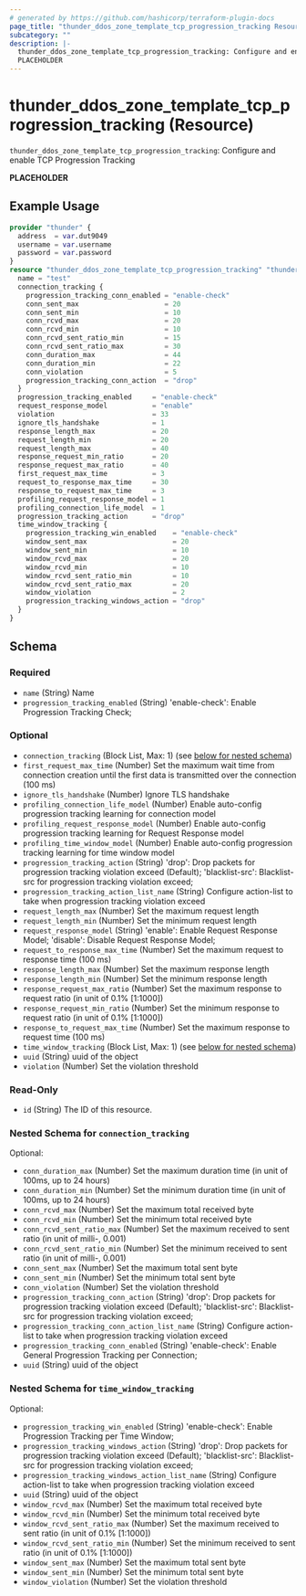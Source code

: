 ```yaml
---
# generated by https://github.com/hashicorp/terraform-plugin-docs
page_title: "thunder_ddos_zone_template_tcp_progression_tracking Resource - terraform-provider-thunder"
subcategory: ""
description: |-
  thunder_ddos_zone_template_tcp_progression_tracking: Configure and enable TCP Progression Tracking
  PLACEHOLDER
---
```


# thunder_ddos_zone_template_tcp_progression_tracking (Resource)

`thunder_ddos_zone_template_tcp_progression_tracking`: Configure and enable TCP Progression Tracking

__PLACEHOLDER__

## Example Usage

```terraform
provider "thunder" {
  address  = var.dut9049
  username = var.username
  password = var.password
}
resource "thunder_ddos_zone_template_tcp_progression_tracking" "thunder_ddos_zone_template_tcp_progression_tracking" {
  name = "test"
  connection_tracking {
    progression_tracking_conn_enabled = "enable-check"
    conn_sent_max                     = 20
    conn_sent_min                     = 10
    conn_rcvd_max                     = 20
    conn_rcvd_min                     = 10
    conn_rcvd_sent_ratio_min          = 15
    conn_rcvd_sent_ratio_max          = 30
    conn_duration_max                 = 44
    conn_duration_min                 = 22
    conn_violation                    = 5
    progression_tracking_conn_action  = "drop"
  }
  progression_tracking_enabled     = "enable-check"
  request_response_model           = "enable"
  violation                        = 33
  ignore_tls_handshake             = 1
  response_length_max              = 20
  request_length_min               = 20
  request_length_max               = 40
  response_request_min_ratio       = 20
  response_request_max_ratio       = 40
  first_request_max_time           = 3
  request_to_response_max_time     = 30
  response_to_request_max_time     = 3
  profiling_request_response_model = 1
  profiling_connection_life_model  = 1
  progression_tracking_action      = "drop"
  time_window_tracking {
    progression_tracking_win_enabled    = "enable-check"
    window_sent_max                     = 20
    window_sent_min                     = 10
    window_rcvd_max                     = 20
    window_rcvd_min                     = 10
    window_rcvd_sent_ratio_min          = 10
    window_rcvd_sent_ratio_max          = 20
    window_violation                    = 2
    progression_tracking_windows_action = "drop"
  }
}
```

<!-- schema generated by tfplugindocs -->
## Schema

### Required

- `name` (String) Name
- `progression_tracking_enabled` (String) 'enable-check': Enable Progression Tracking Check;

### Optional

- `connection_tracking` (Block List, Max: 1) (see [below for nested schema](#nestedblock--connection_tracking))
- `first_request_max_time` (Number) Set the maximum wait time from connection creation until the first data is transmitted over the connection (100 ms)
- `ignore_tls_handshake` (Number) Ignore TLS handshake
- `profiling_connection_life_model` (Number) Enable auto-config progression tracking learning for connection model
- `profiling_request_response_model` (Number) Enable auto-config progression tracking learning for Request Response model
- `profiling_time_window_model` (Number) Enable auto-config progression tracking learning for time window model
- `progression_tracking_action` (String) 'drop': Drop packets for progression tracking violation exceed (Default); 'blacklist-src': Blacklist-src for progression tracking violation exceed;
- `progression_tracking_action_list_name` (String) Configure action-list to take when progression tracking violation exceed
- `request_length_max` (Number) Set the maximum request length
- `request_length_min` (Number) Set the minimum request length
- `request_response_model` (String) 'enable': Enable Request Response Model; 'disable': Disable Request Response Model;
- `request_to_response_max_time` (Number) Set the maximum request to response time (100 ms)
- `response_length_max` (Number) Set the maximum response length
- `response_length_min` (Number) Set the minimum response length
- `response_request_max_ratio` (Number) Set the maximum response to request ratio (in unit of 0.1% [1:1000])
- `response_request_min_ratio` (Number) Set the minimum response to request ratio (in unit of 0.1% [1:1000])
- `response_to_request_max_time` (Number) Set the maximum response to request time (100 ms)
- `time_window_tracking` (Block List, Max: 1) (see [below for nested schema](#nestedblock--time_window_tracking))
- `uuid` (String) uuid of the object
- `violation` (Number) Set the violation threshold

### Read-Only

- `id` (String) The ID of this resource.

<a id="nestedblock--connection_tracking"></a>
### Nested Schema for `connection_tracking`

Optional:

- `conn_duration_max` (Number) Set the maximum duration time (in unit of 100ms, up to 24 hours)
- `conn_duration_min` (Number) Set the minimum duration time (in unit of 100ms, up to 24 hours)
- `conn_rcvd_max` (Number) Set the maximum total received byte
- `conn_rcvd_min` (Number) Set the minimum total received byte
- `conn_rcvd_sent_ratio_max` (Number) Set the maximum received to sent ratio (in unit of milli-, 0.001)
- `conn_rcvd_sent_ratio_min` (Number) Set the minimum received to sent ratio (in unit of milli-, 0.001)
- `conn_sent_max` (Number) Set the maximum total sent byte
- `conn_sent_min` (Number) Set the minimum total sent byte
- `conn_violation` (Number) Set the violation threshold
- `progression_tracking_conn_action` (String) 'drop': Drop packets for progression tracking violation exceed (Default); 'blacklist-src': Blacklist-src for progression tracking violation exceed;
- `progression_tracking_conn_action_list_name` (String) Configure action-list to take when progression tracking violation exceed
- `progression_tracking_conn_enabled` (String) 'enable-check': Enable General Progression Tracking per Connection;
- `uuid` (String) uuid of the object


<a id="nestedblock--time_window_tracking"></a>
### Nested Schema for `time_window_tracking`

Optional:

- `progression_tracking_win_enabled` (String) 'enable-check': Enable Progression Tracking per Time Window;
- `progression_tracking_windows_action` (String) 'drop': Drop packets for progression tracking violation exceed (Default); 'blacklist-src': Blacklist-src for progression tracking violation exceed;
- `progression_tracking_windows_action_list_name` (String) Configure action-list to take when progression tracking violation exceed
- `uuid` (String) uuid of the object
- `window_rcvd_max` (Number) Set the maximum total received byte
- `window_rcvd_min` (Number) Set the minimum total received byte
- `window_rcvd_sent_ratio_max` (Number) Set the maximum received to sent ratio (in unit of 0.1% [1:1000])
- `window_rcvd_sent_ratio_min` (Number) Set the minimum received to sent ratio (in unit of 0.1% [1:1000])
- `window_sent_max` (Number) Set the maximum total sent byte
- `window_sent_min` (Number) Set the minimum total sent byte
- `window_violation` (Number) Set the violation threshold


